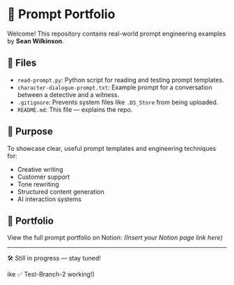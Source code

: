 # 🧠 Prompt Portfolio

Welcome! This repository contains real-world prompt engineering examples by **Sean Wilkinson**.

## 📂 Files

- `read-prompt.py`: Python script for reading and testing prompt templates.
- `character-dialogue-prompt.txt`: Example prompt for a conversation between a detective and a witness.
- `.gitignore`: Prevents system files like `.DS_Store` from being uploaded.
- `README.md`: This file — explains the repo.

## 🎯 Purpose

To showcase clear, useful prompt templates and engineering techniques for:
- Creative writing
- Customer support
- Tone rewriting
- Structured content generation
- AI interaction systems

## 🔗 Portfolio

View the full prompt portfolio on Notion: *(Insert your Notion page link here)*

---

🛠 Still in progress — stay tuned!

ike ✅ Test-Branch-2 working!)


